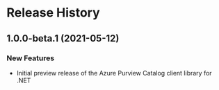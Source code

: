 # Release History

## 1.0.0-beta.1 (2021-05-12)

### New Features

- Initial preview release of the Azure Purview Catalog client library for .NET

